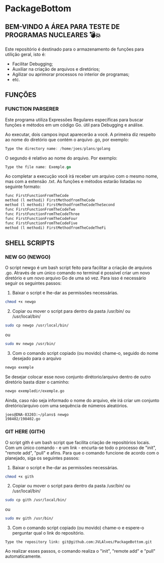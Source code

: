 # PackageBottom

## BEM-VINDO A ÁREA PARA TESTE DE PROGRAMAS NUCLEARES :bomb::boom: 
Este repositório é destinado para o armazenamento de funções para utilição geral, isto é:

* Facilitar Debugging;
* Auxiliar na criação de arquivos e diretórios;
* Agilizar ou aprimorar processos no interior de programas;
* etc.

## FUNÇÕES

### FUNCTION PARSERER
Este programa utiliza Expressões Regulares específicas para buscar funções e métodos em um código Go. útil para Debugging e análise.

Ao executar, dois campos input aparecerâo a vocë. A primeira diz respeito ao nome do diretório que contém o arquivo .go, por exemplo:
```go
Type the directory name: /home/joes/plans/golang
```

O segundo é relativo ao nome do arquivo. Por exemplo:
```go
Type the file name: Exemple.go
```
Ao completar a execução você irá receber um arquivo com o mesmo nome, mas com a extensão .txt. As funções e métodos estarão listadas no seguinte formato:

```txt
func FirstFunctionFromTheCode
method (l methodi) FirstMethodfromTheCode
method (l methodi) FirstMethodfromTheCodeTheSecond
func FirstFunctionFromTheCodeTwo
func FirstFunctionFromTheCodeThree
func FirstFunctionFromTheCodeFour
func FirstFunctionFromTheCodeFive
method (l methodi) FirstMethodfromTheCodeTheFi
```

## SHELL SCRIPTS

### NEW GO (NEWGO)
O script newgo é um bash script feito para facilitar a criação de arquivos .go. Através de um único comando no terminal é possível criar um novo diretório e um novo arquivo Go de uma só vez. Para isso é necessário seguir os seguintes passos:

1. Baixar o script e lhe-dar as permissões necessárias.
```bash
chmod +x newgo
```

2. Copiar ou mover o script para dentro da pasta /usr/bin/ ou /usr/local/bin/
```bash
sudo cp newgo /usr/local/bin/
```
ou
```bash
sudo mv newgo /usr/bin/
```

3. Com o comando script copiado (ou movido) chame-o, seguido do nome desejado para o arquivo
```bash
newgo exemple
```
Se desejar colocar esse novo conjunto dirétorio/arquivo dentro de outro diretório basta dizer o caminho:
```bash
newgo exempledir/exemple.go
```
Ainda, caso não seja informado o nome do arquivo, ele irá criar um conjunto diretório/arquivo com uma sequência de números aleatórios.
```bash
joes@DNA-83203:~/plans$ newgo
198402/198402.go
```

### GIT HERE (GITH)
O script gith é um bash script que facilita criação de repositórios locais. Com um único comando - e um link - encurta-se todo o processo de "init", "remote add", "pull" e afins. Para que o comando funcione de acordo com o planejado, siga os seguintes passos:

1. Baixar o script e lhe-dar as permissões necessárias.
```bash
chmod +x gith
```

2. Copiar ou mover o script para dentro da pasta /usr/bin/ ou /usr/local/bin/
```bash
sudo cp gith /usr/local/bin/
```
ou
```bash
sudo mv gith /usr/bin/
```
3.  Com o comando script copiado (ou movido) chame-o e espere-o perguntar qual o link do repositório.
```git
Type the repository link: git@github.com:JVLAlves/PackageBottom.git
```
Ao realizar esses passos, o comando realiza o "init", "remote add" e "pull" automaticamente. 



